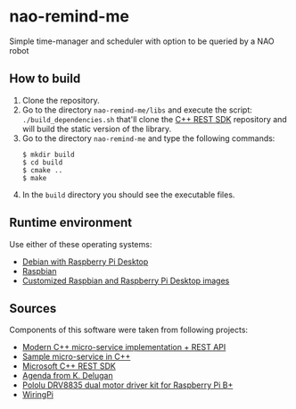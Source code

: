 # nao-remind-me
Simple time-manager and scheduler with option to be queried by a NAO robot

## How to build
1. Clone the repository.
2. Go to the directory `nao-remind-me/libs` and execute the script: `./build_dependencies.sh` that'll clone the [C++ REST SDK](https://github.com/Microsoft/cpprestsdk) repository and will build the static version of the library.
3. Go to the directory `nao-remind-me` and type the following commands:
   ```
   $ mkdir build
   $ cd build
   $ cmake ..
   $ make
   ```
4. In the `build` directory you should see the executable files.

## Runtime environment
Use either of these operating systems:
- [Debian with Raspberry Pi Desktop](https://www.raspberrypi.org/downloads/raspberry-pi-desktop/)
- [Raspbian](https://www.raspberrypi.org/downloads/raspbian/)
- [Customized Raspbian and Raspberry Pi Desktop images](https://github.com/rainerum-robotics-rpi/raspbian-mods/releases/latest)

## Sources
Components of this software were taken from following projects:
- [Modern C++ micro-service implementation + REST API](https://medium.com/audelabs/modern-c-micro-service-implementation-rest-api-b499ffeaf898)
- [Sample micro-service in C++](https://github.com/ivanmejiarocha/micro-service)
- [Microsoft C++ REST SDK](https://github.com/Microsoft/cpprestsdk)
- [Agenda from K. Delugan](https://github.com/BisUmTo/ITI/tree/9561692d27169b37db2b9779196e22fc7dc9450f/3%20-%20Terza/Informatica/Vacanze%20Natale/Agenda)
- [Pololu DRV8835 dual motor driver kit for Raspberry Pi B+](https://github.com/pololu/drv8835-motor-driver-rpi)
- [WiringPi](http://wiringpi.com/)
